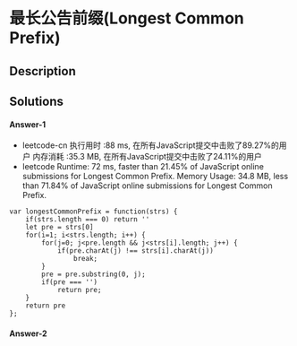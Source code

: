 # 最长公告前缀(Longest Common Prefix)

## Description




## Solutions
#### Answer-1
- leetcode-cn
执行用时 :88 ms, 在所有JavaScript提交中击败了89.27%的用户
内存消耗 :35.3 MB, 在所有JavaScript提交中击败了24.11%的用户
- leetcode
Runtime: 72 ms, faster than 21.45% of JavaScript online submissions for Longest Common Prefix.
Memory Usage: 34.8 MB, less than 71.84% of JavaScript online submissions for Longest Common Prefix.

```
var longestCommonPrefix = function(strs) {
    if(strs.length === 0) return ''
    let pre = strs[0]
    for(i=1; i<strs.length; i++) {
        for(j=0; j<pre.length && j<strs[i].length; j++) {
            if(pre.charAt(j) !== strs[i].charAt(j))
                break;
        }
        pre = pre.substring(0, j);
        if(pre === '')
            return pre;
    }
    return pre
};
```


#### Answer-2

